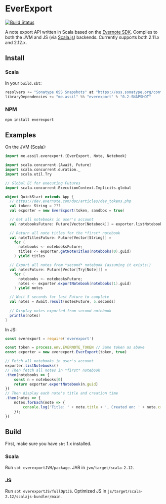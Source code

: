 # EverExport

[![Build Status](https://travis-ci.org/aksiksi/everexport.svg?branch=master)](https://travis-ci.org/aksiksi/everexport)

A note export API written in Scala based on the [Evernote SDK](https://github.com/evernote/evernote-sdk-java). Compiles to both the JVM and JS (via [Scala.js](https://www.scala-js.org/)) backends. Currently supports both 2.11.x and 2.12.x.

## Install

### Scala

In your `build.sbt`:

```scala
resolvers += "Sonatype OSS Snapshots" at "https://oss.sonatype.org/content/repositories/snapshots"
libraryDependencies += "me.assil" %% "everexport" % "0.2-SNAPSHOT"
```

### NPM

```bash
npm install everexport
```

## Examples

On the JVM (Scala):

```scala
import me.assil.everexport.{EverExport, Note, Notebook}

import scala.concurrent.{Await, Future}
import scala.concurrent.duration._
import scala.util.Try

// Global EC for executing Futures
import scala.concurrent.ExecutionContext.Implicits.global

object QuickStart extends App {
  // https://dev.evernote.com/doc/articles/dev_tokens.php
  val token: String = ???
  val exporter = new EverExport(token, sandbox = true)

  // Get all notebooks in user's account
  val notebooksFuture: Future[Vector[Notebook]] = exporter.listNotebooks

  // Return all note titles for the *first* notebook
  val noteTitlesFuture: Future[Vector[String]] =
    for (
      notebooks <- notebooksFuture;
      titles <- exporter.getNoteTitles(notebooks(0).guid)
    ) yield titles

  // Export all notes from *second* notebook (assuming it exists!)
  val notesFuture: Future[Vector[Try[Note]]] =
    for (
      notebooks <- notebooksFuture;
      notes <- exporter.exportNotebook(notebooks(1).guid)
    ) yield notes

  // Wait 5 seconds for last Future to complete
  val notes = Await.result(notesFuture, 5.seconds)
  
  // Display notes exported from second notebook
  println(notes)
}
```

In JS:

```javascript 1.6
const everexport = require('everexport')

const token = process.env.EVERNOTE_TOKEN // Same token as above
const exporter = new everexport.EverExport(token, true)

// Fetch all notebooks in user's account
exporter.listNotebooks()
// Then fetch all notes in *first* notebook
.then(notebooks => {
    const n = notebooks[0]
    return exporter.exportNotebook(n.guid)
})
// Then display each note's title and creation time
.then(notes => {
    notes.forEach(note => {
        console.log('Title: ' + note.title + ', Created on: ' + note.created)
    });
})
```

## Build

First, make sure you have `sbt` 1.x installed.

### Scala

Run `sbt everexportJVM/package`. JAR in `jvm/target/scala-2.12`.

### JS

Run `sbt everexportJS/fullOptJS`. Optimized JS in `js/target/scala-2.12/scalajs-bundler/main`.
